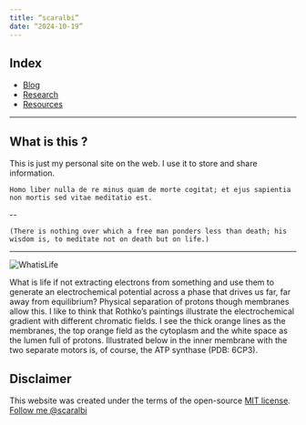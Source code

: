```yaml
---
title: “scaralbi”
date: “2024-10-19”
---
```


## Index
* [Blog](/blog/)
* [Research](/research/)  
* [Resources](/resources/)

---
## What is this ?
This is just my personal site on the web.
I use it to store and share information.


```
Homo liber nulla de re minus quam de morte cogitat; et ejus sapientia non mortis sed vitae meditatio est.  
```

--

```
(There is nothing over which a free man ponders less than death; his wisdom is, to meditate not on death but on life.)
```
    
    							    
    
--- 

![WhatisLife](https://scaralbi.github.io/home/assets/figs/atpase.jpg)

What is life if not extracting electrons from something and use them to generate an electrochemical potential across a phase that drives us far, far away from equilibrium? Physical separation of protons though membranes allow this. I like to think that Rothko’s paintings illustrate the electrochemical gradient with different chromatic fields. I see the thick orange lines as the membranes, the top orange field as the cytoplasm and the white space as the lumen full of protons. Illustrated below in the inner membrane with the two separate motors is, of course, the ATP synthase (PDB: 6CP3).


## Disclaimer
This website was created under the terms of the open-source [MIT license](https://opensource.org/licenses/MIT).
<a class="twitter-follow-button"
  href="https://twitter.com/scaralbi">
Follow me @scaralbi</a>
